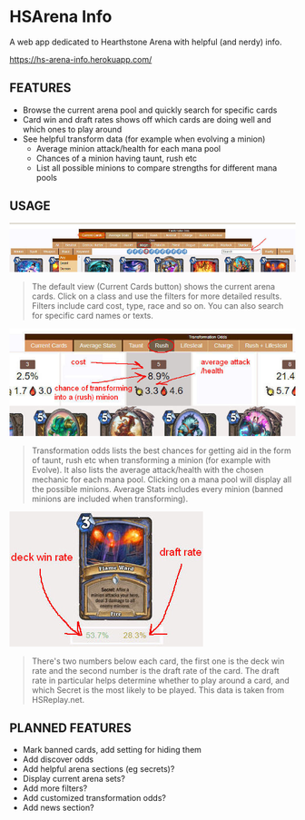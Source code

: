 # HSArena Info
A web app dedicated to Hearthstone Arena with helpful (and nerdy) info.

https://hs-arena-info.herokuapp.com/


 
## FEATURES
- Browse the current arena pool and quickly search for specific cards
- Card win and draft rates shows off which cards are doing well and which ones to play around
- See helpful transform data (for example when evolving a minion)
  - Average minion attack/health for each mana pool
  - Chances of a minion having taunt, rush etc
  - List all possible minions to compare strengths for different mana pools

## USAGE
![Site overview](images/readme/rotation.jpg)
>The default view (Current Cards button) shows the current arena cards. Click on a class and use the filters for more detailed results. Filters include card cost, type, race and so on. You can also search for specific card names or texts.

![Site overview](images/readme/odds.jpg)
>Transformation odds lists the best chances for getting aid in the form of taunt, rush etc when transforming a minion (for example with Evolve). It also lists the average attack/health with the chosen mechanic for each mana pool. Clicking on a mana pool will display all the possible minions. Average Stats includes every minion (banned minions are included when transforming).

![Site overview](images/readme/card.jpg)
>There's two numbers below each card, the first one is the deck win rate and the second number is the draft rate of the card. The draft rate in particular helps determine whether to play around a card, and which Secret is the most likely to be played. This data is taken from HSReplay.net.

## PLANNED FEATURES
- Mark banned cards, add setting for hiding them
- Add discover odds
- Add helpful arena sections (eg secrets)?
- Display current arena sets?
- Add more filters?
- Add customized transformation odds?
- Add news section?
